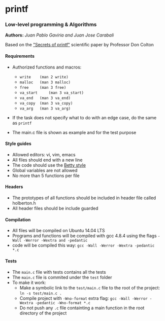 # printf

### Low-level programming & Algorithms

**Authors:** *Juan Pablo Gaviria and Juan Jose Carabali*

Based on the ["Secrets of printf"](http://www.cypress.com/file/54761/download) scientific paper by Professor Don Colton

#### Requirements

* Authorized functions and macros:
	* `write 	(man 2 write)`
	* `malloc 	(man 3 malloc)`
	* `free 	(man 3 free)`
	* `va_start 	(man 3 va_start)`
	* `va_end 	(man 3 va_end)`
	* `va_copy 	(man 3 va_copy)`
	* `va_arg 	(man 3 va_arg)`

* If the task does not specify what to do with an edge case, do the same as `printf`
* The main.c file is shown as example and for the test purpose

#### Style guides
* Allowed editors: vi, vim, emacs
* All files should end with a new line
* The code should use the [Betty style](https://github.com/holbertonschool/Betty)
* Global variables are not allowed
* No more than 5 functions per file

#### Headers
* The prototypes of all functions should be included in header file called holberton.h
* All header files should be include guarded

#### Compilation
* All files will be compiled on Ubuntu 14.04 LTS
* Programs and functions will be compiled with gcc 4.8.4 using the flags `-Wall -Werror -Wextra and -pedantic`
* code will be compiled this way: `gcc -Wall -Werror -Wextra -pedantic *.c`

#### Tests
* The `main.c` file with tests contains all the tests
* The `main.c` file is commited under the `test` folder
* To make it work:
	* Make a symbolic link to the `test/main.c` file to the root of the project: `ln -s test/main.c .`
	* Compile project with `-Wno-format` extra flag: `gcc -Wall -Werror -Wextra -pedantic -Wno-format *.c`
	* Do not push any `.c` file containting a main function in the root directory of the project
